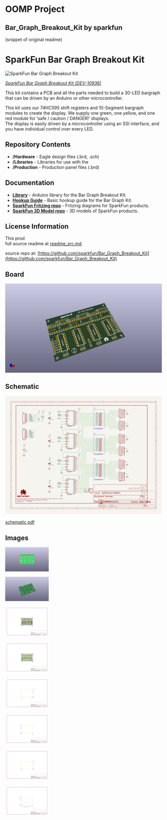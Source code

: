 # OOMP Project  
## Bar_Graph_Breakout_Kit  by sparkfun  
  
(snippet of original readme)  
  
SparkFun Bar Graph Breakout Kit  
========================================  
  
![SparkFun Bar Graph Breakout Kit](https://cdn.sparkfun.com//assets/parts/6/1/0/1/10936-07.jpg)  
  
[*SparkFun Bar Graph Breakout Kit (DEV-10936)*](https://www.sparkfun.com/products/10936)  
  
This kit contains a PCB and all the parts needed to build a 30-LED bargraph that can be driven by an Arduino or other microcontroller.  
  
This kit uses our 74HC595 shift registers and 10-Segment bargraph modules to create the display. We supply one green, one yellow, and one red module for ‘safe / caution / DANGER!’ displays.   
The display is easily driven by a microcontroller using an SSI interface, and you have individual control over every LED.  
  
Repository Contents  
-------------------  
  
* **/Hardware** - Eagle design files (.brd, .sch)  
* **/Libraries** - Libraries for use with the <PRODUCT NAME>  
* **/Production** - Production panel files (.brd)  
  
Documentation  
--------------  
* **[Library](https://github.com/sparkfun/SparkFun_Bar_Graph_Breakout_Arduino_Library)** - Arduino library for the Bar Graph Breakout KIt.  
* **[Hookup Guide](http://cdn.sparkfun.com/datasheets/Kits/Bargraph%20Breakout%20Kit%20111227.pdf)** - Basic hookup guide for the Bar Graph Kit.  
* **[SparkFun Fritzing repo](https://github.com/sparkfun/Fritzing_Parts)** - Fritzing diagrams for SparkFun products.  
* **[SparkFun 3D Model repo](https://github.com/sparkfun/3D_Models)** - 3D models of SparkFun products.   
  
License Information  
-------------------  
This prod  
  full source readme at [readme_src.md](readme_src.md)  
  
source repo at: [https://github.com/sparkfun/Bar_Graph_Breakout_Kit](https://github.com/sparkfun/Bar_Graph_Breakout_Kit)  
## Board  
  
[![working_3d.png](working_3d_600.png)](working_3d.png)  
## Schematic  
  
[![working_schematic.png](working_schematic_600.png)](working_schematic.png)  
  
[schematic pdf](working_schematic.pdf)  
## Images  
  
[![working_3D_bottom.png](working_3D_bottom_140.png)](working_3D_bottom.png)  
  
[![working_3D_top.png](working_3D_top_140.png)](working_3D_top.png)  
  
[![working_assembly_page_01.png](working_assembly_page_01_140.png)](working_assembly_page_01.png)  
  
[![working_assembly_page_02.png](working_assembly_page_02_140.png)](working_assembly_page_02.png)  
  
[![working_assembly_page_03.png](working_assembly_page_03_140.png)](working_assembly_page_03.png)  
  
[![working_assembly_page_04.png](working_assembly_page_04_140.png)](working_assembly_page_04.png)  
  
[![working_assembly_page_05.png](working_assembly_page_05_140.png)](working_assembly_page_05.png)  
  
[![working_assembly_page_06.png](working_assembly_page_06_140.png)](working_assembly_page_06.png)  
